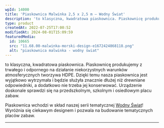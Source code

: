 ```yaml
---
wpId: 14000
title: 'Piaskownica Malwinka 2,5 x 2,5 m – Wodny Świat'
description: 'to klasyczna, kwadratowa piaskownica. Piaskownicę produkujemy z trwałego i odpornego na działanie niekorzystnych warunków atmosferycznych tworzywa HDPE. Dzięki temu nasza piaskownica jest wyjątkowo wytrzymała i będzie służyła znacznie dłużej niż drewniane odpowiedniki, a dodatkowo nie trzeba jej konserwować. Urządzenie doskonale sprawdzi się na przedszkolnym, szkolnym i osiedlowym placu zabaw. Piaskownica wchodzi w skład naszej serii ...'
type: product
createdAt: 2022-07-25T17:00:52
modifiedAt: 2024-08-01T15:09:59
featuredMedia:
  id: 10665
  src: "11.68.00-malwinka-morski-design-e1672424868118.png"
  alt: "piaskownica malwinka - wodny świat"
---
```



to klasyczna, kwadratowa piaskownica. Piaskownicę produkujemy z trwałego i odpornego na działanie niekorzystnych warunków atmosferycznych tworzywa HDPE. Dzięki temu nasza piaskownica jest wyjątkowo wytrzymała i będzie służyła znacznie dłużej niż drewniane odpowiedniki, a dodatkowo nie trzeba jej konserwować. Urządzenie doskonale sprawdzi się na przedszkolnym, szkolnym i osiedlowym placu zabaw.

Piaskownica wchodzi w skład naszej serii tematycznej [Wodny Świat](https://comes.pl/kategoria/serie-tematyczne/linia-zestawow-wodny-swiat/)! Wyróżnia się ciekawym designem i pozwala na budowanie tematycznych placów zabaw.

* * *